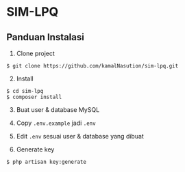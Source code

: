 # SIM-LPQ

## Panduan Instalasi

1. Clone project
```
$ git clone https://github.com/kamalNasution/sim-lpq.git
```
2. Install
```
$ cd sim-lpq
$ composer install
```
3. Buat user & database MySQL
4. Copy `.env.example` jadi `.env`
5. Edit `.env` sesuai user & database yang dibuat

6. Generate key
```
$ php artisan key:generate
```
